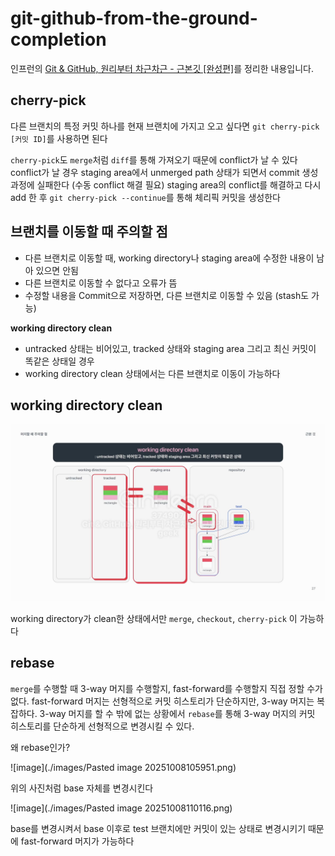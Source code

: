 # git-github-from-the-ground-completion
인프런의 [Git & GitHub, 원리부터 차근차근 - 근본깃 [완성편]](https://www.inflearn.com/course/geek-%EA%B7%BC%EB%B3%B8%EA%B9%83-git-github)를 정리한 내용입니다.

## cherry-pick

다른 브랜치의 특정 커밋 하나를 현재 브랜치에 가지고 오고 싶다면
`git cherry-pick [커밋 ID]`를 사용하면 된다

`cherry-pick`도 `merge`처럼 `diff`를 통해 가져오기 때문에 conflict가 날 수 있다
conflict가 날 경우 staging area에서 unmerged path 상태가 되면서 commit 생성 과정에 실패한다 (수동 conflict 해결 필요)
staging area의 conflict를 해결하고 다시 add 한 후 `git cherry-pick --continue`를 통해 체리픽 커밋을 생성한다

## 브랜치를 이동할 때 주의할 점

- 다른 브랜치로 이동할 때, working directory나 staging area에 수정한 내용이 남아 있으면 안됨
- 다른 브랜치로 이동할 수 없다고 오류가 뜸
- 수정할 내용을 Commit으로 저장하면, 다른 브랜치로 이동할 수 있음 (stash도 가능)

**working directory clean**
- untracked 상태는 비어있고, tracked 상태와 staging area 그리고 최신 커밋이 똑같은 상태일 경우
- working directory clean 상태에서는 다른 브랜치로 이동이 가능하다

## working directory clean

![image](./images/Pasted%20image%2020251008105028.png)

working directory가 clean한 상태에서만 `merge`, `checkout`, `cherry-pick` 이 가능하다

## rebase

`merge`를 수행할 때 3-way 머지를 수행할지, fast-forward를 수행할지 직접 정할 수가 없다.
fast-forward 머지는 선형적으로 커밋 히스토리가 단순하지만, 3-way 머지는 복잡하다.
3-way 머지를 할 수 밖에 없는 상황에서 `rebase`를 통해 3-way 머지의 커밋 히스토리를 단순하게 선형적으로 변경시킬 수 있다.

왜 rebase인가?

![image](./images/Pasted image 20251008105951.png)

위의 사진처럼 base 자체를 변경시킨다

![image](./images/Pasted image 20251008110116.png)

base를 변경시켜서 base 이후로 test 브랜치에만 커밋이 있는 상태로 변경시키기 때문에 fast-forward 머지가 가능하다

